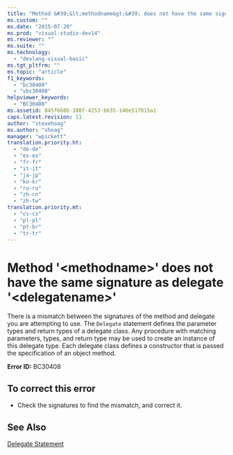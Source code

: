 ```yaml
---
title: "Method &#39;&lt;methodname&gt;&#39; does not have the same signature as delegate &#39;&lt;delegatename&gt;&#39; | Microsoft Docs"
ms.custom: ""
ms.date: "2015-07-20"
ms.prod: "visual-studio-dev14"
ms.reviewer: ""
ms.suite: ""
ms.technology: 
  - "devlang-visual-basic"
ms.tgt_pltfrm: ""
ms.topic: "article"
f1_keywords: 
  - "bc30408"
  - "vbc30408"
helpviewer_keywords: 
  - "BC30408"
ms.assetid: 845f6686-388f-4253-b635-146e517015a1
caps.latest.revision: 11
author: "stevehoag"
ms.author: "shoag"
manager: "wpickett"
translation.priority.ht: 
  - "de-de"
  - "es-es"
  - "fr-fr"
  - "it-it"
  - "ja-jp"
  - "ko-kr"
  - "ru-ru"
  - "zh-cn"
  - "zh-tw"
translation.priority.mt: 
  - "cs-cz"
  - "pl-pl"
  - "pt-br"
  - "tr-tr"
---
```

# Method &#39;&lt;methodname&gt;&#39; does not have the same signature as delegate &#39;&lt;delegatename&gt;&#39;
There is a mismatch between the signatures of the method and delegate you are attempting to use. The `Delegate` statement defines the parameter types and return types of a delegate class. Any procedure with matching parameters, types, and return type may be used to create an instance of this delegate type. Each delegate class defines a constructor that is passed the specification of an object method.  
  
 **Error ID:** BC30408  
  
## To correct this error  
  
-   Check the signatures to find the mismatch, and correct it.  
  
## See Also  
 [Delegate Statement](../../visual-basic/language-reference/statements/delegate-statement.md)